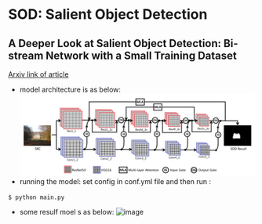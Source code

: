 # SOD: Salient Object Detection

## A Deeper Look at Salient Object Detection: Bi-stream Network with a Small Training Dataset
[Arxiv link of article](https://arxiv.org/pdf/2008.02938.pdf)
- model architecture is as below:
![image](https://github.com/mostafaamiri/SOD/blob/main/model%20arch.png)
- running the model:
set config in conf.yml file and then run :

`$ python main.py`
- some resulf moel s as below:
![image](https://github.com/mostafaamiri/SOD/assets/20011144/216b6abd-7a74-4c0e-9c48-a01c645605fa)

